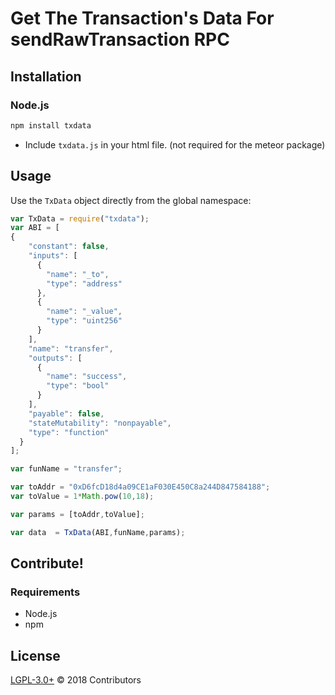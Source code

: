 # Get The Transaction's Data For sendRawTransaction RPC

## Installation

### Node.js

```bash
npm install txdata
```

* Include `txdata.js` in your html file. (not required for the meteor package)

## Usage

Use the `TxData` object directly from the global namespace:

```js
var TxData = require("txdata");
var ABI = [
{
    "constant": false,
    "inputs": [
      {
        "name": "_to",
        "type": "address"
      },
      {
        "name": "_value",
        "type": "uint256"
      }
    ],
    "name": "transfer",
    "outputs": [
      {
        "name": "success",
        "type": "bool"
      } 
    ],
    "payable": false,
    "stateMutability": "nonpayable",
    "type": "function"
  }
];

var funName = "transfer";

var toAddr = "0xD6fcD18d4a09CE1aF030E450C8a244D847584188";
var toValue = 1*Math.pow(10,18);

var params = [toAddr,toValue];

var data  = TxData(ABI,funName,params);

```

## Contribute!

### Requirements

* Node.js
* npm


## License

[LGPL-3.0+](LICENSE.md) © 2018 Contributors

